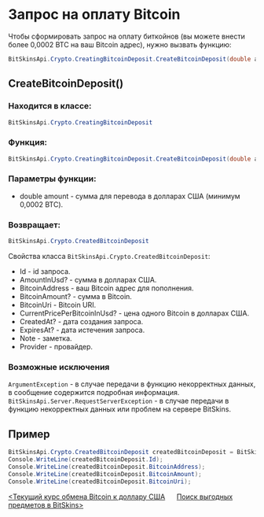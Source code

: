 ﻿# Запрос на оплату Bitcoin

Чтобы сформировать запрос на оплату биткойнов (вы можете внести более 0,0002 BTC на ваш Bitcoin адрес), нужно вызвать функцию:

```csharp
BitSkinsApi.Crypto.CreatingBitcoinDeposit.CreateBitcoinDeposit(double amount);
```

## CreateBitcoinDeposit()

### Находится в классе:

```csharp
BitSkinsApi.Crypto.CreatingBitcoinDeposit
```

### Функция:

```csharp
BitSkinsApi.Crypto.CreatingBitcoinDeposit.CreateBitcoinDeposit(double amount);
```

### Параметры функции:

* double amount - сумма для перевода в долларах США (минимум 0,0002 BTC).

### Возвращает:

```csharp
BitSkinsApi.Crypto.CreatedBitcoinDeposit
```

Свойства класса ```BitSkinsApi.Crypto.CreatedBitcoinDeposit```:
* Id - id запроса.
* AmountInUsd? - сумма в долларах США.
* BitcoinAddress - ваш Bitcoin адрес для пополнения.
* BitcoinAmount? - сумма в Bitcoin.
* BitcoinUri - Bitcoin URI.
* CurrentPricePerBitcoinInUsd? - цена одного Bitcoin в долларах США.
* CreatedAt? - дата создания запроса.
* ExpiresAt? - дата истечения запроса.
* Note - заметка.
* Provider - провайдер.

### Возможные исключения
```ArgumentException``` - в случае передачи в функцию некорректных данных, в сообщение содержится подробная информация.
\
```BitSkinsApi.Server.RequestServerException``` - в случае передачи в функцию некорректных данных или проблем на сервере BitSkins.

## Пример

```csharp
BitSkinsApi.Crypto.CreatedBitcoinDeposit createdBitcoinDeposit = BitSkinsApi.Crypto.CreatingBitcoinDeposit.CreateBitcoinDeposit(10);
Console.WriteLine(createdBitcoinDeposit.Id);
Console.WriteLine(createdBitcoinDeposit.BitcoinAddress);
Console.WriteLine(createdBitcoinDeposit.BitcoinAmount);
Console.WriteLine(createdBitcoinDeposit.BitcoinUri);
```

[<Текущий курс обмена Bitcoin к доллару США](https://github.com/dmitrydnl/BitSkinsApi/blob/master/docs/ru/crypto/bitcoin_deposit_rate.md) &nbsp;&nbsp;&nbsp;&nbsp; [Поиск выгодных предметов в BitSkins>](https://github.com/dmitrydnl/BitSkinsApi/blob/master/docs/ru/code_examples/find_profitable_items.md)